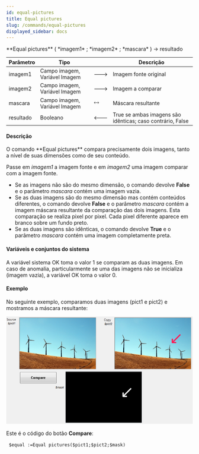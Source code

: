 ```yaml
---
id: equal-pictures
title: Equal pictures
slug: /commands/equal-pictures
displayed_sidebar: docs
---
```


<!--REF #_command_.Equal pictures.Syntax-->**Equal pictures** ( *imagem1* ; *imagem2* ; *mascara* ) -> resultado<!-- END REF-->
<!--REF #_command_.Equal pictures.Params-->
| Parâmetro | Tipo |  | Descrição |
| --- | --- | --- | --- |
| imagem1 | Campo imagem, Variável Imagem | &#x1F852; | Imagem fonte original |
| imagem2 | Campo imagem, Variável Imagem | &#x1F852; | Imagem a comparar |
| mascara | Campo imagem, Variável Imagem | &#x1F858; | Máscara resultante |
| resultado | Booleano | &#x1F850; | True se ambas imagens são idênticas; caso contrário, False |

<!-- END REF-->

#### Descrição 

<!--REF #_command_.Equal pictures.Summary-->O comando **Equal pictures** compara precisamente dois imagens, tanto a nível de suas dimensões como de seu conteúdo.<!-- END REF-->  
  
Passe em *imagem1* a imagem fonte e em *imagem2* uma imagem comparar com a imagem fonte. 

* Se as imagens não são do mesmo dimensão, o comando devolve **False** e o parâmetro *mascara* contém uma imagem vazia.
* Se as duas imagens são do mesmo dimensão mas contém conteúdos diferentes, o comando devolve **False** e o parâmetro *mascara* contém a imagem máscara resultante da comparação das dois imagens. Esta comparação se realiza pixel por pixel. Cada pixel diferente aparece em branco sobre um fundo preto.
* Se as duas imagens são idênticas, o comando devolve **True** e o parâmetro *mascara* contém uma imagem completamente preta.

#### Variáveis e conjuntos do sistema 

A variável sistema OK toma o valor 1 se comparam as duas imagens. Em caso de anomalia, particularmente se uma das imagens não se inicializa (imagem vazia), a variável OK toma o valor 0.

#### Exemplo 

No seguinte exemplo, comparamos duas imagens (pict1 e pict2) e mostramos a máscara resultante:

![](../assets/en/commands/pict847365.fr.png)

Este é o código do botão **Compare**:

```4d
 $equal :=Equal pictures($pict1;$pict2;$mask)
```
